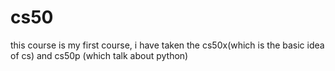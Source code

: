 # cs50
this course is my first course, i have taken the cs50x(which is the basic idea of cs) and cs50p (which talk about python)
